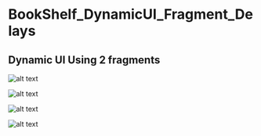# BookShelf_DynamicUI_Fragment_Delays

## Dynamic UI Using 2 fragments
![alt text](https://github.com/thuc753951/BookShelf_DynamicUI_Fragment_Delays/blob/c83ee44aa0d967c9c3922cdc438f9cc37bbb211b/Capture1.JPG)

![alt text](https://github.com/thuc753951/BookShelf_DynamicUI_Fragment_Delays/blob/7f16322fbac6cd455f32d246fccad02134673ffc/Capture2.JPG)

![alt text](https://github.com/thuc753951/BookShelf_DynamicUI_Fragment_Delays/blob/7f16322fbac6cd455f32d246fccad02134673ffc/Capture3.JPG)

![alt text](https://github.com/thuc753951/BookShelf_DynamicUI_Fragment_Delays/blob/7f16322fbac6cd455f32d246fccad02134673ffc/Capture4.JPG)


